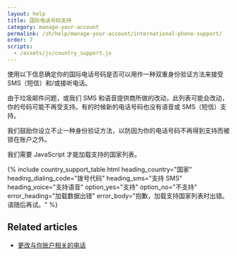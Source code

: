 ```yaml
---
layout: help
title: 国际电话号码支持
category: manage-your-account
permalink: /zh/help/manage-your-account/international-phone-support/
order: 7 
scripts:
  - /assets/js/country_support.js
---
```

使用以下信息确定你的国际电话号码是否可以用作一种双重身份验证方法来接受 SMS（短信）和/或接听电话。

由于垃圾邮件问题，或我们 SMS 和语音提供商所做的改动，此列表可能会改动，你的号码可能不再受支持。有的时候新的电话号码也没有语音或 SMS（短信）支持。

我们鼓励你设立不止一种身份验证方法，以防因为你的电话号码不再得到支持而被锁在账户之外。

<noscript>
  我们需要 JavaScript 才能加载支持的国家列表。
</noscript>


{% include country_support_table.html
           heading_country="国家"
           heading_dialing_code="拨号代码"
           heading_sms="支持 SMS"
           heading_voice="支持语音"
           option_yes="支持"
           option_no="不支持"
           error_heading="加载数据出错"
           error_body="抱歉，加载支持国家列表时出错。请随后再试。" %}

## Related articles

* [更改与你账户相关的电话](/zh/help/manage-your-account/change-your-phone-number/)

